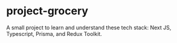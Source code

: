 # project-grocery
A small project to learn and understand these tech stack: Next JS, Typescript, Prisma, and Redux Toolkit.
